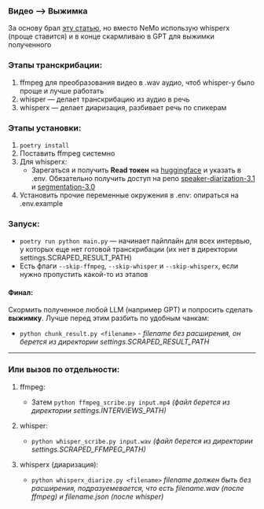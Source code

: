 ### Видео —> Выжимка
За основу брал [эту статью](https://habr.com/ru/companies/alfa/articles/909498/), но вместо NeMo использую whisperx (проще ставится) и в конце скармливаю в GPT для выжимки полученного

### Этапы транскрибации:
1. ffmpeg для преобразования видео в .wav аудио, чтоб whisper-у было проще и лучше работать
2. whisper — делает транскрибацию из аудио в речь
3. whisperx — делает диаризация, разбивает речь по спикерам

### Этапы установки:
1. `poetry install`
2. Поставить ffmpeg системно
3. Для whisperx: 
   - Зарегаться и получить **Read токен** на [huggingface](https://huggingface.co/settings/tokens) и указать в .env. Обязательно получить доступ на репо [speaker-diarization-3.1](https://huggingface.co/pyannote/speaker-diarization-3.1) и [segmentation-3.0](https://huggingface.co/pyannote/segmentation-3.0)
4. Установить прочие переменные окружения в .env: опираться на .env.example

### Запуск:
- `poetry run python main.py` — начинает пайплайн для всех интервью, у которых еще нет готовой транскрибации (их нет в директории settings.SCRAPED_RESULT_PATH)
- Есть флаги `--skip-ffmpeg`, `--skip-whisper` и `--skip-whisperx`, если нужно пропустить какой-то из этапов

#### Финал:
Скормить полученное любой LLM (например GPT) и попросить сделать **выжимку**. Лучше перед этим разбить по удобным чанкам:
   - `python chunk_result.py <filename>` - *filename без расширения, он берется из директории settings.SCRAPED_RESULT_PATH*

---

### Или вызов по отдельности:

1. ffmpeg:
   - Затем `python ffmpeg_scribe.py input.mp4` *(файл берется из директории settings.INTERVIEWS_PATH)*

2. whisper:
   - `python whisper_scribe.py input.wav` *(файл берется из директории settings.SCRAPED_FFMPEG_PATH)*

3. whisperx (диаризация):
   - `python whisperx_diarize.py <filename>` *filename должен быть без расширения, подразуемевается, что есть filename.wav (после ffmpeg) и filename.json (после whisper)*
